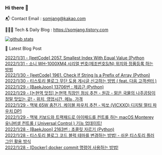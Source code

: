 ### Hi there 👋

📬  Contact Email : somjang@kakao.com

👨🏻‍💻  Tech & Daily Blog : https://somjang.tistory.com

[![github stats](https://github-readme-stats.vercel.app/api?username=SOMJANG&show_icons=true&hide_border=False)](https://somjang.tistory.com)

🤩 Latest Blog Post

[2022/1/31 - [leetCode] 2057. Smallest Index With Equal Value (Python](https://somjang.tistory.com/entry/leetCode-2057-Smallest-Index-With-Equal-Value-Python) <br>
[2022/1/31 - 소니 WH-1000XM4 시리얼 번호(제조번호S/N) 위치와 정품등록 하는 방법](https://somjang.tistory.com/entry/%EC%86%8C%EB%8B%88-WH-1000XM4-%EC%8B%9C%EB%A6%AC%EC%96%BC-%EB%B2%88%ED%98%B8%EC%A0%9C%EC%A1%B0%EB%B2%88%ED%98%B8SN-%EC%9C%84%EC%B9%98%EC%99%80-%EC%A0%95%ED%92%88%EB%93%B1%EB%A1%9D-%ED%95%98%EB%8A%94-%EB%B0%A9%EB%B2%95) <br>
[2022/1/30 - [leetCode] 1961. Check If String Is a Prefix of Array (Python)](https://somjang.tistory.com/entry/leetCode-1961-Check-If-String-Is-a-Prefix-of-Array-Python) <br>
[2022/1/30 - 티스토리 블로그 무단 도용 게시글 신고하는 방법 ( feat. 다음 고객센터 )](https://somjang.tistory.com/entry/%ED%8B%B0%EC%8A%A4%ED%86%A0%EB%A6%AC-%EB%B8%94%EB%A1%9C%EA%B7%B8-%EB%AC%B4%EB%8B%A8-%EB%8F%84%EC%9A%A9-%EA%B2%8C%EC%8B%9C%EA%B8%80-%EC%8B%A0%EA%B3%A0%ED%95%98%EB%8A%94-%EB%B0%A9%EB%B2%95-feat-%EB%8B%A4%EC%9D%8C-%EA%B3%A0%EA%B0%9D%EC%84%BC%ED%84%B0) <br>
[2022/1/29 - [BaekJoon] 13706번 : 제곱근 (Python)](https://somjang.tistory.com/entry/BaekJoon-13706%EB%B2%88-%EC%A0%9C%EA%B3%B1%EA%B7%BC-Python) <br>
[2022/1/29 - [논현역 맛집] 논현역 직장인 점심 추천 - 원강 - 맑은 국물의 나주곰탕이 정말 맛있는 곳! - 위치, 영업시간, 메뉴, 가격](https://somjang.tistory.com/entry/%EB%85%BC%ED%98%84%EC%97%AD-%EB%A7%9B%EC%A7%91-%EB%85%BC%ED%98%84%EC%97%AD-%EC%A7%81%EC%9E%A5%EC%9D%B8-%EC%A0%90%EC%8B%AC-%EC%B6%94%EC%B2%9C-%EC%9B%90%EA%B0%95-%EB%A7%91%EC%9D%80-%EA%B5%AD%EB%AC%BC%EC%9D%98-%EB%82%98%EC%A3%BC%EA%B3%B0%ED%83%95%EC%9D%B4-%EC%A0%95%EB%A7%90-%EB%A7%9B%EC%9E%88%EB%8A%94-%EA%B3%B3-%EC%9C%84%EC%B9%98-%EC%98%81%EC%97%85%EC%8B%9C%EA%B0%84-%EB%A9%94%EB%89%B4-%EA%B0%80%EA%B2%A9) <br>
[2022/1/29 - 맥북 65W 충전기, 케이블 파우치 추천 - 빅쏘 (VICXXO) 디지털 멀티 파우치 DP1](https://somjang.tistory.com/entry/%EB%A7%A5%EB%B6%81-65W-%EC%B6%A9%EC%A0%84%EA%B8%B0-%EC%BC%80%EC%9D%B4%EB%B8%94-%ED%8C%8C%EC%9A%B0%EC%B9%98-%EC%B6%94%EC%B2%9C-%EB%B9%85%EC%8F%98-VICXXO-%EB%94%94%EC%A7%80%ED%84%B8-%EB%A9%80%ED%8B%B0-%ED%8C%8C%EC%9A%B0%EC%B9%98-DP1) <br>
[2022/1/29 - 맥북 키보드와 트랙패드로 아이패드를 컨트롤 하는 macOS Monterey 유니버셜 컨트롤 ( Universal Control ) 기능 업데이트!](https://somjang.tistory.com/entry/%EB%A7%A5%EB%B6%81-%ED%82%A4%EB%B3%B4%EB%93%9C%EC%99%80-%ED%8A%B8%EB%9E%99%ED%8C%A8%EB%93%9C%EB%A1%9C-%EC%95%84%EC%9D%B4%ED%8C%A8%EB%93%9C%EB%A5%BC-%EC%BB%A8%ED%8A%B8%EB%A1%A4-%ED%95%98%EB%8A%94-macOS-Monterey-%EC%9C%A0%EB%8B%88%EB%B2%84%EC%85%9C-%EC%BB%A8%ED%8A%B8%EB%A1%A4-Universal-Control-%EA%B8%B0%EB%8A%A5-%EC%97%85%EB%8D%B0%EC%9D%B4%ED%8A%B8) <br>
[2022/1/28 - [BaekJoon] 2163번 : 초콜릿 자르기 (Python)](https://somjang.tistory.com/entry/BaekJoon-2163%EB%B2%88-%EC%B4%88%EC%BD%9C%EB%A6%BF-%EC%9E%90%EB%A5%B4%EA%B8%B0-Python) <br>
[2022/1/28 - 티스토리 블로그 코드 블럭 테마를 변경하는 방법! - 쉬운 티스토리 플러그인 활용 방식](https://somjang.tistory.com/entry/%ED%8B%B0%EC%8A%A4%ED%86%A0%EB%A6%AC-%EB%B8%94%EB%A1%9C%EA%B7%B8-%EC%BD%94%EB%93%9C-%EB%B8%94%EB%9F%AD-%ED%85%8C%EB%A7%88%EB%A5%BC-%EB%B3%80%EA%B2%BD%ED%95%98%EB%8A%94-%EB%B0%A9%EB%B2%95-%EC%89%AC%EC%9A%B4-%ED%8B%B0%EC%8A%A4%ED%86%A0%EB%A6%AC-%ED%94%8C%EB%9F%AC%EA%B7%B8%EC%9D%B8-%ED%99%9C%EC%9A%A9-%EB%B0%A9%EC%8B%9D) <br>
[2022/1/28 - [Docker] docker commit 명령어 사용하는 방법!](https://somjang.tistory.com/entry/Docker-docker-commit-%EB%AA%85%EB%A0%B9%EC%96%B4-%EC%82%AC%EC%9A%A9%ED%95%98%EB%8A%94-%EB%B0%A9%EB%B2%95) <br>
